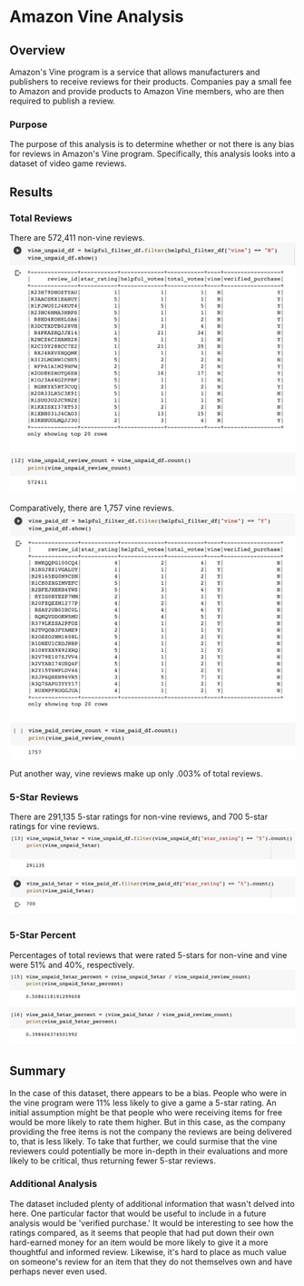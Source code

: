 # Amazon Vine Analysis

## Overview
Amazon's Vine program is a service that allows manufacturers and publishers to receive reviews for their products. Companies pay a small fee to Amazon and provide products to Amazon Vine members, who are then required to publish a review.

### Purpose
The purpose of this analysis is to determine whether or not there is any bias for reviews in Amazon's Vine program. Specifically, this analysis looks into a dataset of video game reviews.

## Results

### Total Reviews
There are 572,411 non-vine reviews.
![image name](https://github.com/PirateSuit/Amazon_Vine_Analysis/blob/main/images/unpaid_dataframe.png)

Comparatively, there are 1,757 vine reviews.
![image name](https://github.com/PirateSuit/Amazon_Vine_Analysis/blob/main/images/paid_dataframe.png)

Put another way, vine reviews make up only .003% of total reviews.  

### 5-Star Reviews
There are 291,135 5-star ratings for non-vine reviews, and 700 5-star ratings for vine reviews.
![image name](https://github.com/PirateSuit/Amazon_Vine_Analysis/blob/main/images/5star_count.png)

### 5-Star Percent
Percentages of total reviews that were rated 5-stars for non-vine and vine were 51% and 40%, respectively.
![image name](https://github.com/PirateSuit/Amazon_Vine_Analysis/blob/main/images/5star_percent.png)

## Summary
In the case of this dataset, there appears to be a bias. People who were in the vine program were 11% less likely to give a game a 5-star rating. An initial assumption might be that people who were receiving items for free would be more likely to rate them higher. But in this case, as the company providing the free items is not the company the reviews are being delivered to, that is less likely. To take that further, we could surmise that the vine reviewers could potentially be more in-depth in their evaluations and more likely to be critical, thus returning fewer 5-star reviews.

### Additional Analysis
The dataset included plenty of additional information that wasn't delved into here. One particular factor that would be useful to include in a future analysis would be 'verified purchase.' It would be interesting to see how the ratings compared, as it seems that people that had put down their own hard-earned money for an item would be more likely to give it a more thoughtful and informed review. Likewise, it's hard to place as much value on someone's review for an item that they do not themselves own and have perhaps never even used.
